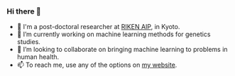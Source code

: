 ### Hi there 👋

- 🔬 I'm a post-doctoral researcher at [RIKEN AIP](https://www.riken.jp/en/research/labs/aip/generic_tech/highdim_stat_model/), in Kyoto.
- 🔭 I’m currently working on machine learning methods for genetics studies.
- 👯 I’m looking to collaborate on bringing machine learning to problems in human health.
- 📫 To reach me, use any of the options on [my website](http://hclimente.eu/).
